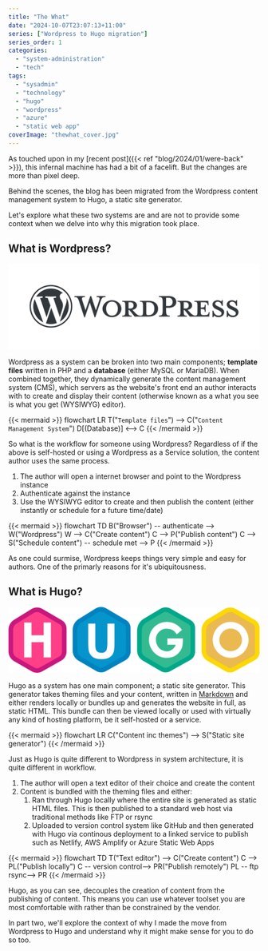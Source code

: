 ```yaml
---
title: "The What"
date: "2024-10-07T23:07:13+11:00"
series: ["Wordpress to Hugo migration"]
series_order: 1
categories: 
  - "system-administration"
  - "tech"
tags: 
  - "sysadmin"
  - "technology"
  - "hugo"
  - "wordpress"
  - "azure"
  - "static web app"
coverImage: "thewhat_cover.jpg"
---
```


As touched upon in my [recent post]({{< ref "blog/2024/01/were-back" >}}), this infernal machine has had a bit of a facelift. But the changes are more than pixel deep.

Behind the scenes, the blog has been migrated from the Wordpress content management system to Hugo, a static site generator.

Let's explore what these two systems are and are not to provide some context when we delve into why this migration took place.

## What is Wordpress?

![](images/wp_logo.png)

Wordpress as a system can be broken into two main components; **template files** written in PHP and a **database** (either MySQL or MariaDB). When combined together, they dynamically generate the content management system (CMS), which servers as the website's front end an author interacts with to create and display their content (otherwise known as a what you see is what you get (WYSIWYG) editor).

{{< mermaid >}}
flowchart LR
T("`Template
files`") --> C("`Content
Management
System`")
D[(Database)] <--> C
{{< /mermaid >}}

So what is the workflow for someone using Wordpress? Regardless of if the above is self-hosted or using a Wordpress as a Service solution, the content author uses the same process.

1. The author will open a internet browser and point to the Wordpress instance
2. Authenticate against the instance
3. Use the WYSIWYG editor to create and then publish the content (either instantly or schedule for a future time/date)

{{< mermaid >}}
flowchart TD
B("Browser") -- authenticate --> W("Wordpress")
W --> C("Create content")
C --> P("Publish content")
C --> S("Schedule content") -- schedule met --> P
{{< /mermaid >}}

As one could surmise, Wordpress keeps things very simple and easy for authors. One of the primarly reasons for it's ubiquitousness. 

## What is Hugo?

![](images/hugo_logo.png)

Hugo as a system has one main component; a static site generator. This generator takes theming files and your content, written in [Markdown](https://commonmark.org/help/) and either renders locally or bundles up and generates the website in full, as static HTML. This bundle can then be viewed locally or used with virtually any kind of hosting platform, be it self-hosted or a service.

{{< mermaid >}}
flowchart LR
C("Content inc
themes") --> S("Static site
generator")
{{< /mermaid >}}

Just as Hugo is quite different to Wordpress in system architecture, it is quite different in workflow.

1. The author will open a text editor of their choice and create the content
2. Content is bundled with the theming files and either:
    1. Ran through Hugo locally where the entire site is generated as static HTML files. This is then published to a standard web host via traditional methods like FTP or rsync
    2. Uploaded to version control system like GitHub and then generated with Hugo via continous deployment to a linked service to publish such as Netlify, AWS Amplify or Azure Static Web Apps

{{< mermaid >}}
flowchart TD
T("Text editor") --> C("Create content")
C --> PL("Publish locally")
C -- version control--> PR("Publish remotely")
PL -- ftp rsync--> PR
{{< /mermaid >}}

Hugo, as you can see, decouples the creation of content from the publishing of content. This means you can use whatever toolset you are most comfortable with rather than be constrained by the vendor.

In part two, we'll explore the context of why I made the move from Wordpress to Hugo and understand why it might make sense for you to do so too.